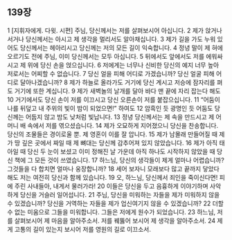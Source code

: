 ## 139장
1 [지휘자에게. 다윗. 시편] 주님, 당신께서는 저를 살펴보시어 아십니다.
2 제가 앉거나 서거나 당신께서는 아시고 제 생각을 멀리서도 알아채십니다.
3 제가 길을 가도 누워 있어도 당신께서는 헤아리시고 당신께는 저의 모든 길이 익숙합니다.
4 정녕 말이 제 혀에 오르기도 전에 주님, 이미 당신께서는 모두 아십니다.
5 뒤에서도 앞에서도 저를 에워싸시고 제 위에 당신 손을 얹으십니다.
6 저에게는 너무나 신비한 당신의 예지 너무 높아 저로서는 어찌할 수 없습니다.
7 당신 얼을 피해 어디로 가겠습니까? 당신 얼굴 피해 어디로 달아나겠습니까?
8 제가 하늘로 올라가도 거기에 당신 계시고 저승에 잠자리를 펴도 거기에 또한 계십니다.
9 제가 새벽놀의 날개를 달아 바다 맨 끝에 자리 잡는다 해도
10 거기에서도 당신 손이 저를 이끄시고 당신 오른손이 저를 붙잡으십니다.
11 “어둠이 나를 뒤덮고 내 주위의 빛이 밤이 되었으면!” 하여도
12 암흑인 듯 광명인 듯 어둠도 당신께는 어둡지 않고 밤도 낮처럼 빛납니다.
13 정녕 당신께서는 제 속을 만드시고 제 어머니 배 속에서 저를 엮으셨습니다.
14 제가 오묘하게 지어졌으니 당신을 찬송합니다. 당신의 조물들은 경이로울 뿐. 제 영혼이 이를 잘 압니다.
15 제가 남몰래 만들어질 때 제가 땅 깊은 곳에서 짜일 때 제 뼈대는 당신께 감추어져 있지 않았습니다.
16 제가 아직 태아일 때 당신 두 눈이 보셨고 이미 정해진 날 가운데 아직 하나도 시작하지 않았을 때 당신 책에 그 모든 것이 쓰였습니다.
17 하느님, 당신의 생각들이 제게 얼마나 어렵습니까? 그것들을 다 합치면 얼마나 웅장합니까?
18 세어 보자니 모래보다 많고 끝까지 닿았다 해도 저는 여전히 당신과 함께 있습니다.
19 오, 하느님, 당신께서 죄인을 죽이신다면! 피에 주린 사내들아, 내게서 물러가라!
20 이들은 당신을 두고 음흉하게 이야기하며 사악하게 당신을 거슬러 일어섭니다.
21 주님, 당신을 미워하는 자들을 제가 미워하지 않을 수 있겠습니까? 당신을 거역하는 자들을 제가 업신여기지 않을 수 있겠습니까?
22 더할 수 없는 미움으로 그들을 미워합니다. 그들은 저에게 원수가 되었습니다.
23 하느님, 저를 살펴보시어 제 마음을 알아주소서. 저를 꿰뚫어 보시어 제 생각을 알아주소서.
24 제게 고통의 길이 있는지 보시어 저를 영원의 길로 이끄소서.

